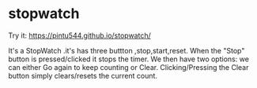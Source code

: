 # stopwatch
Try it:
https://pintu544.github.io/stopwatch/

It's a StopWatch .it's has three buttton ,stop,start,reset.
When the "Stop" button is pressed/clicked it stops the timer.
We then have two options: we can either Go again to keep counting or Clear.
Clicking/Pressing the Clear button simply clears/resets the current count.
